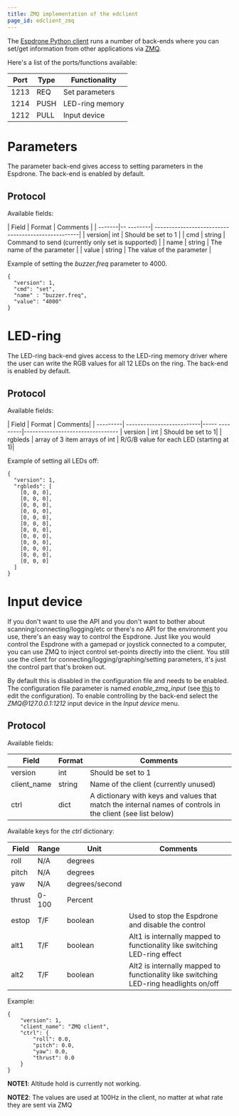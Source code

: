 ```yaml
---
title: ZMQ implementation of the edclient
page_id: edclient_zmq
---
```



The [Espdrone Python client](/userguide_client/)
runs a number of back-ends where you can set/get information from other
applications via [ZMQ](http://zeromq.org/).

Here\'s a list of the ports/functions available:

 | Port |  Type |  Functionality|
 | ------| ------| --------------|
 | 1213 |  REQ  |  Set parameters|
 | 1214 |  PUSH  | LED-ring memory|
 | 1212 |  PULL |  Input device|

Parameters
==========

The parameter back-end gives access to setting parameters in the
Espdrone. The back-end is enabled by default.

Protocol
--------

Available fields:

|  Field  |   Format |  Comments |
|  -------|-- --------| ---------------------------------------------------|
|  version|   int    |  Should be set to 1 |
|  cmd    |   string |  Command to send (currently only set is supported) |
|  name   |   string |  The name of the parameter |
|  value |    string |  The value of the parameter |

 Example of setting the *buzzer.freq*
parameter to 4000.

    {
      "version": 1,
      "cmd": "set",
      "name" : "buzzer.freq",
      "value": "4000"
    }


LED-ring
========

The LED-ring back-end gives access to the LED-ring memory driver where
the user can write the RGB values for all 12 LEDs on the ring. The
back-end is enabled by default.

Protocol
--------

 Available fields:

|  Field   |  Format                    |      Comments|
|  ---------| --------------------------|----- ---------|---------------------------------
 | version |  int                           |  Should be set to 1|
 | rgbleds  | array of 3 item arrays of int |  R/G/B value for each LED (starting at 1)|

Example of setting all LEDs off:

    {
      "version": 1,
      "rgbleds": [
        [0, 0, 0],
        [0, 0, 0],
        [0, 0, 0],
        [0, 0, 0],
        [0, 0, 0],
        [0, 0, 0],
        [0, 0, 0],
        [0, 0, 0],
        [0, 0, 0],
        [0, 0, 0],
        [0, 0, 0],
        [0, 0, 0]
      ]
    }

Input device
============

If you don\'t want to use the API and you don\'t want to bother about
scanning/connecting/logging/etc or there\'s no API for the environment
you use, there\'s an easy way to control the Espdrone. Just like you
would control the Espdrone with a gamepad or joystick connected to a
computer, you can use ZMQ to inject control set-points directly into the
client. You still use the client for connecting/logging/graphing/setting
parameters, it\'s just the control part that\'s broken out.

By default this is disabled in the configuration file and needs to be
enabled. The configuration file parameter is named *enable\_zmq\_input*
(see
[this](/dev_info_client#user-configuration-file) to
edit the configuration). To enable controlling by the back-end select
the *ZMQ\@127.0.0.1:1212* input device in the *Input device* menu.

Protocol
--------

Available fields:

| Field  |        Format|   Comments|
|  --------------| --------| ----------|
|  version       | int     | Should be set to 1|
|  client\_name  | string   |Name of the client (currently unused)|
|  ctrl          | dict     |A dictionary with keys and values that match the internal names of controls in the client (see list below)|

Available keys for the *ctrl* dictionary:

 | Field |   Range |  Unit        |     Comments|
|---------|----------|----------------|---------------|
|  roll  |   N/A    | degrees      |    
|  pitch |   N/A    | degrees     |     
|  yaw   |   N/A    | degrees/second |  
|  thrust |  0-100  | Percent  |        
|  estop  |  T/F    | boolean  |        Used to stop the Espdrone and disable the control
|  alt1  |   T/F    | boolean  |        Alt1 is internally mapped to functionality like switching LED-ring effect
|  alt2   |  T/F    | boolean |         Alt2 is internally mapped to functionality like switching LED-ring headlights on/off

Example:

    {
        "version": 1,
        "client_name": "ZMQ client",
        "ctrl": {
            "roll": 0.0,
            "pitch": 0.0,
            "yaw": 0.0,
            "thrust": 0.0
        }
    }



**NOTE1**: Altitude hold is currently not working.

**NOTE2**: The values are used at 100Hz in the client, no matter at what
rate they are sent via ZMQ
